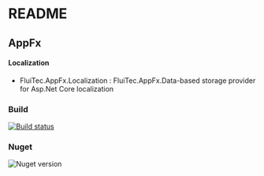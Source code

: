 # README #

## AppFx ##

#### Localization ####
* FluiTec.AppFx.Localization : FluiTec.AppFx.Data-based storage provider for Asp.Net Core localization

### Build ###
[![Build status](https://ci.appveyor.com/api/projects/status/q5hu017ja0p49mgx?svg=true)](https://ci.appveyor.com/project/IInvocation/fluitec-appfx-localization)

### Nuget ###
![Nuget version](https://img.shields.io/nuget/v/FluiTec.AppFx.Localization.svg)
